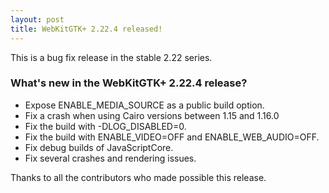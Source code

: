 ```yaml
---
layout: post
title: WebKitGTK+ 2.22.4 released!
---
```


This is a bug fix release in the stable 2.22 series.

### What's new in the WebKitGTK+ 2.22.4 release?

 - Expose ENABLE_MEDIA_SOURCE as a public build option.
 - Fix a crash when using Cairo versions between 1.15 and 1.16.0
 - Fix the build with -DLOG_DISABLED=0.
 - Fix the build with ENABLE_VIDEO=OFF and ENABLE_WEB_AUDIO=OFF.
 - Fix debug builds of JavaScriptCore.
 - Fix several crashes and rendering issues.

Thanks to all the contributors who made possible this release.